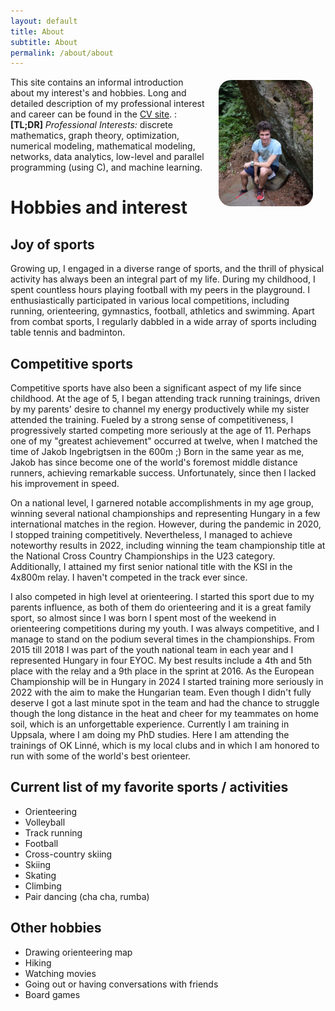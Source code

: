 ```yaml
---
layout: default
title: About
subtitle: About
permalink: /about/about
---
```

<img style="float: right; margin: 5px 20px;  border-radius:20px; " src="\img\profil3.jpg" alt="Profile picture" width="30%" height="30%">

This site contains an informal introduction about my interest's and hobbies. Long and detailed description of my professional interest and career can be found in the [CV site](/about/cv).
: **\[TL;DR\]** *Professional Interests:* discrete mathematics, graph theory, optimization, numerical modeling, mathematical modeling, networks, data analytics, low-level and parallel programming (using C), and machine learning.

# Hobbies and interest
## Joy of sports
Growing up, I engaged in a diverse range of sports, and the thrill of physical activity has always been an integral part of my life. During my childhood, I spent countless hours playing football with my peers in the playground. I enthusiastically participated in various local competitions, including running, orienteering, gymnastics, football, athletics and swimming. Apart from combat sports, I regularly dabbled in a wide array of sports including table tennis and badminton.

## Competitive sports
Competitive sports have also been a significant aspect of my life since childhood. At the age of 5, I began attending track running trainings, driven by my parents' desire to channel my energy productively while my sister attended the training. Fueled by a strong sense of competitiveness, I progressively started competing more seriously at the age of 11. Perhaps one of my "greatest achievement" occurred at twelve, when I matched the time of Jakob Ingebrigtsen in the 600m ;) Born in the same year as me, Jakob has since become one of the world's foremost middle distance runners, achieving remarkable success. Unfortunately, since then I lacked his improvement in speed.

On a national level, I garnered notable accomplishments in my age group, winning several national championships and representing Hungary in a few international matches in the region. However, during the pandemic in 2020, I stopped training competitively. Nevertheless, I managed to achieve noteworthy results in 2022, including winning the team championship title at the National Cross Country Championships in the U23 category. Additionally, I attained my first senior national title with the KSI in the 4x800m relay. I haven't competed in the track ever since.

I also competed in high level at orienteering. I started this sport due to my parents influence, as both of them do orienteering and it is a great family sport, so almost since I was born I spent most of the weekend in orienteering competitions during my youth. I was always competitive, and I manage to stand on the podium several times in the championships. From 2015 till 2018 I was part of the youth national team in each year and I represented Hungary in four EYOC. My best results include a 4th and 5th place with the relay and a 9th place in the sprint at 2016. As the European Championship will be in Hungary in 2024 I started training more seriously in 2022 with the aim to make the Hungarian team. Even though I didn't fully deserve I got a last minute spot in the team and had the chance to struggle though the long distance in the heat and cheer for my teammates on home soil, which is an unforgettable experience.
Currently I am training in Uppsala, where I am doing my PhD studies. Here I am attending the trainings of OK Linné, which is my local clubs and in which I am honored to run with some of the world's best orienteer.


## Current list of my favorite sports / activities
-  Orienteering 
 - Volleyball 
 - Track running 
 - Football 
 - Cross-country skiing 
 - Skiing 
 - Skating 
 - Climbing 
 - Pair dancing (cha cha, rumba) 

## Other hobbies
- Drawing orienteering map
- Hiking
- Watching movies
- Going out or having conversations with friends
- Board games